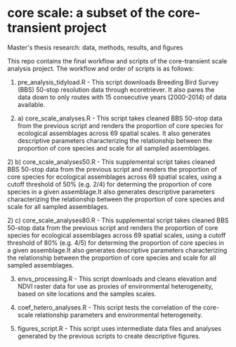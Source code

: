 # core scale: a subset of the core-transient project 
Master's thesis research: data, methods, results, and figures


This repo contains the final workflow and scripts of the core-transient scale analysis project. The workflow and order of scripts is as follows: 

1) pre_analysis_tidyload.R - This script downloads Breeding Bird Survey (BBS) 50-stop resolution data through ecoretriever. It also pares the data down to only routes with 15 consecutive years (2000-2014) of data available. 

2) a) core_scale_analyses.R - This script takes cleaned BBS 50-stop data from the previous script and renders the proportion of core species for ecological assemblages across 69 spatial scales. It also generates descriptive parameters characterizing the relationship between the proportion of core species and scale for all sampled assemblages.   

2\) b) core_scale_analyses50.R - This supplemental script takes cleaned BBS 50-stop data from the previous script and renders the proportion of core species for ecological assemblages across 69 spatial scales, using a cutoff threshold of 50% (e.g. 2/4) for determing the proportion of core species in a given assemblage.It also generates descriptive parameters characterizing the relationship between the proportion of core species and scale for all sampled assemblages.   

2\) c) core_scale_analyses80.R - This supplemental script takes cleaned BBS 50-stop data from the previous script and renders the proportion of core species for ecological assemblages across 69 spatial scales, using a cutoff threshold of 80% (e.g. 4/5) for determing the proportion of core species in a given assemblage.It also generates descriptive parameters characterizing the relationship between the proportion of core species and scale for all sampled assemblages.   

3) envs_processing.R - This script downloads and cleans elevation and NDVI raster data for use as proxies of environmental heterogeneity, based on site locations and the samples scales. 

4) coef_hetero_analyses.R - This script tests the correlation of the core-scale relationship parameters and environmental heterogeneity. 

5) figures_script.R - This script uses intermediate data files and analyses generated by the previous scripts to create descriptive figures. 


